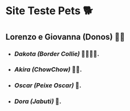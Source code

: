 # Site Teste Pets :dog2:

## Lorenzo e Giovanna (Donos) :couple::kiss:

- ### *Dakota (Border Collie)* :feet::sheep::ram::goat:.

- ### *Akira (ChowChow)* :feet::bear:.

- ### *Oscar (Peixe Oscar)* :tropical_fish:.

- ### *Dora (Jabuti)* :turtle:.


